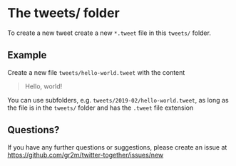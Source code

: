 # The tweets/ folder

To create a new tweet create a new `*.tweet` file in this `tweets/` folder. 

## Example

Create a new file `tweets/hello-world.tweet` with the content

> Hello, world!

You can use subfolders, e.g. `tweets/2019-02/hello-world.tweet`, as long as the file is in the `tweets/` folder and has the `.tweet` file extension

## Questions?

If you have any further questions or suggestions, please create an issue at https://github.com/gr2m/twitter-together/issues/new